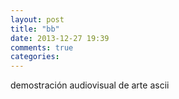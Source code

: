 ```yaml
---
layout: post
title: "bb"
date: 2013-12-27 19:39
comments: true
categories: 
---
```

demostración audiovisual de arte ascii

